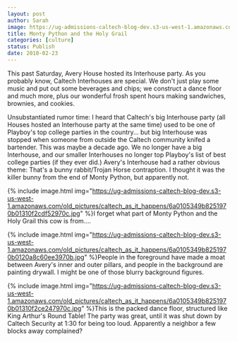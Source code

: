 ```yaml
---
layout: post
author: Sarah
image: https://ug-admissions-caltech-blog-dev.s3-us-west-1.amazonaws.com/old_pictures/caltech_as_it_happens/6a0105349b8251970b01310f2cd79f970c.jpg
title: Monty Python and the Holy Grail
categories: [culture]
status: Publish
date: 2010-02-23
---
```


This past Saturday, Avery House hosted its Interhouse party. As you probably know, Caltech Interhouses are special. We don't just play some music and put out some beverages and chips; we construct a dance floor and much more, plus our wonderful frosh spent hours making sandwiches, brownies, and cookies.

Unsubstantiated rumor time: I heard that Caltech's big Interhouse party (all Houses hosted an Interhouse party at the same time) used to be one of Playboy's top college parties in the country... but big Interhouse was stopped when someone from outside the Caltech community knifed a bartender. This was maybe a decade ago. We no longer have a big Interhouse, and our smaller Interhouses no longer top Playboy's list of best college parties (if they ever did.)
Avery's Interhouse had a rather obvious theme:
That's a bunny rabbit/Trojan Horse contraption. I thought it was the killer bunny from the end of Monty Python, but apparently not.


{% include image.html img="https://ug-admissions-caltech-blog-dev.s3-us-west-1.amazonaws.com/old_pictures/caltech_as_it_happens/6a0105349b8251970b01310f2cdf52970c.jpg" %}I forget what part of Monty Python and the Holy Grail this cow is from....


{% include image.html img="https://ug-admissions-caltech-blog-dev.s3-us-west-1.amazonaws.com/old_pictures/caltech_as_it_happens/6a0105349b8251970b0120a8c60ee3970b.jpg" %}People in the foreground have made a moat between Avery's inner and outer pillars, and people in the background are painting drywall. I might be one of those blurry background figures.


{% include image.html img="https://ug-admissions-caltech-blog-dev.s3-us-west-1.amazonaws.com/old_pictures/caltech_as_it_happens/6a0105349b8251970b01310f2ce247970c.jpg" %}This is the packed dance floor, structured like King Arthur's Round Table!
The party was great, until it was shut down by Caltech Security at 1:30 for being too loud. Apparently a neighbor a few blocks away complained?

